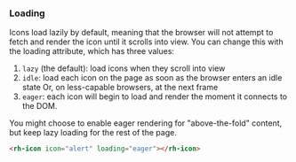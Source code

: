 ### Loading

Icons load lazily by default, meaning that the browser will not attempt to fetch and render the icon until it scrolls into view. You can change this with the loading attribute, which has three values:

1. `lazy` (the default): load icons when they scroll into view
2. `idle`: load each icon on the page as soon as the browser enters an idle state Or, on less-capable browsers, at the next frame
3. `eager`: each icon will begin to load and render the moment it connects to the DOM.

You might choose to enable eager rendering for "above-the-fold" content, but keep lazy loading for the rest of the page.

```html rh-code-block
<rh-icon icon="alert" loading="eager"></rh-icon>
```
